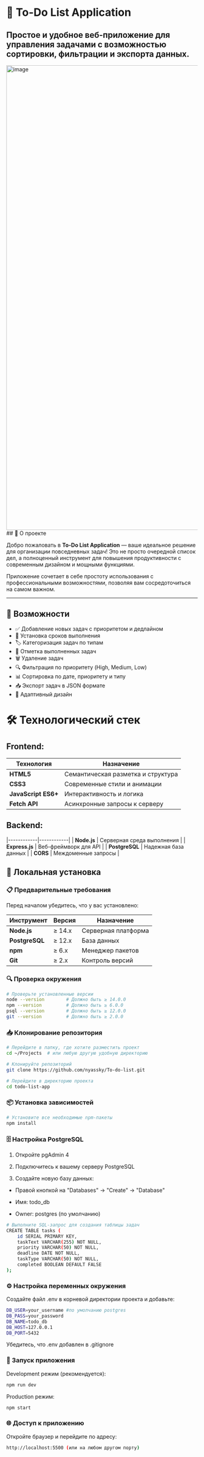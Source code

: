 # 📝 To-Do List Application

## Простое и удобное веб-приложение для управления задачами с возможностью сортировки, фильтрации и экспорта данных.

<img width="2485" height="1220" alt="image" src="https://github.com/user-attachments/assets/e4b47199-c81e-4720-b055-6a8a20c894b6" />
## 🌟 О проекте

Добро пожаловать в **To-Do List Application** — ваше идеальное решение для организации повседневных задач! Это не просто очередной список дел, а полноценный инструмент для повышения продуктивности с современным дизайном и мощными функциями.

Приложение сочетает в себе простоту использования с профессиональными возможностями, позволяя вам сосредоточиться на самом важном.

---
## 🚀 Возможности

- ✅ Добавление новых задач с приоритетом и дедлайном
- 📅 Установка сроков выполнения
- 🏷️ Категоризация задач по типам
- 🎯 Отметка выполненных задач
- 🗑️ Удаление задач
- 🔍 Фильтрация по приоритету (High, Medium, Low)
- 📊 Сортировка по дате, приоритету и типу
- 📥 Экспорт задач в JSON формате
- 📱 Адаптивный дизайн

# 🛠️ Технологический стек

## **Frontend:**
| Технология | Назначение |
|------------|------------|
| **HTML5** | Семантическая разметка и структура |
| **CSS3** | Современные стили и анимации |
| **JavaScript ES6+** | Интерактивность и логика |
| **Fetch API** | Асинхронные запросы к серверу |

## **Backend:**
|------------|------------|
| **Node.js** | Серверная среда выполнения |
| **Express.js** | Веб-фреймворк для API |
| **PostgreSQL** | Надежная база данных |
| **CORS** | Междоменные запросы |

## 🚀 Локальная установка

### 📋 Предварительные требования

Перед началом убедитесь, что у вас установлено:

| Инструмент | Версия | Назначение |
|------------|---------|------------|
| **Node.js** | ≥ 14.x | Серверная платформа |
| **PostgreSQL** | ≥ 12.x | База данных |
| **npm** | ≥ 6.x | Менеджер пакетов |
| **Git** | ≥ 2.x | Контроль версий |

### 🔍 Проверка окружения

```bash
# Проверьте установленные версии
node --version        # Должно быть ≥ 14.0.0
npm --version         # Должно быть ≥ 6.0.0
psql --version        # Должно быть ≥ 12.0.0
git --version         # Должно быть ≥ 2.0.0
```
### 📥 Клонирование репозитория
```bash
# Перейдите в папку, где хотите разместить проект
cd ~/Projects  # или любую другую удобную директорию

# Клонируйте репозиторий
git clone https://github.com/nyassky/To-do-list.git

# Перейдите в директорию проекта
cd todo-list-app
```
### 📦 Установка зависимостей
```bash
# Установите все необходимые npm-пакеты
npm install
```
### 🗄️ Настройка PostgreSQL 
1. Откройте pgAdmin 4

2. Подключитесь к вашему серверу PostgreSQL

3. Создайте новую базу данных:

- Правой кнопкой на "Databases" → "Create" → "Database"

- Имя: todo_db

- Owner: postgres (по умолчанию)
```bash
# Выполните SQL-запрос для создания таблицы задач
CREATE TABLE tasks (
	id SERIAL PRIMARY KEY,
	taskText VARCHAR(255) NOT NULL,
	priority VARCHAR(50) NOT NULL,
	deadline DATE NOT NULL,
	taskType VARCHAR(50) NOT NULL,
	completed BOOLEAN DEFAULT FALSE
);
```
### ⚙️ Настройка переменных окружения
Создайте файл .env в корневой директории проекта и добавьте:
```bash
DB_USER=your_username #по умолчанию postgres
DB_PASS=your_password
DB_NAME=todo_db
DB_HOST=127.0.0.1
DB_PORT=5432
```
Убедитесь, что .env добавлен в .gitignore
### 🎯 Запуск приложения
Development режим (рекомендуется):
```bash
npm run dev
```
Production режим:
```bash
npm start
```
### 🌐 Доступ к приложению
Откройте браузер и перейдите по адресу:
```bash
http://localhost:5500 (или на любом другом порту)
```
